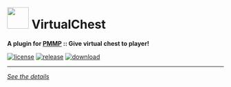 # <img src="./assets/icon/index.svg" height="50" width="50"> VirtualChest  
__A plugin for [PMMP](https://pmmp.io) :: Give virtual chest to player!__  

[![license](https://img.shields.io/github/license/Blugin/VirtualChest-PMMP.svg?label=License)](./LICENSE)
[![release](https://img.shields.io/github/release/Blugin/VirtualChest-PMMP.svg?label=Release)](../../releases/latest)
[![download](https://img.shields.io/github/downloads/Blugin/VirtualChest-PMMP/total.svg?label=Download)](../../releases/latest)
  
*****
  
[*See the details*](../../wiki)  
